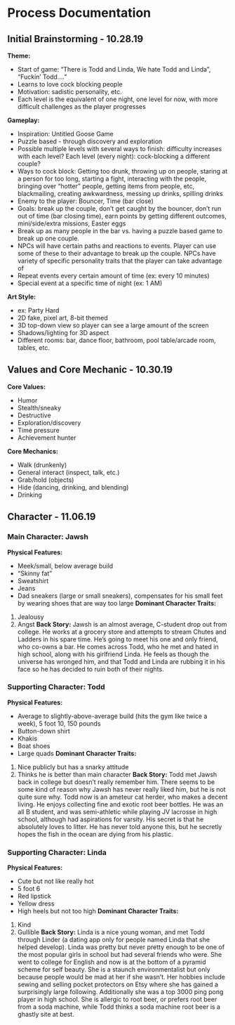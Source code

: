 # Process Documentation

## Initial Brainstorming - 10.28.19
**Theme:**
* Start of game: “There is Todd and Linda, We hate Todd and Linda”, “Fuckin’ Todd….”
* Learns to love cock blocking people
* Motivation: sadistic personality, etc.
* Each level is the equivalent of one night, one level for now, with more difficult challenges as the player progresses

**Gameplay:**
* Inspiration: Untitled Goose Game
* Puzzle based - through discovery and exploration
* Possible multiple levels with several ways to finish: difficulty increases with each level? Each level (every night): cock-blocking a different couple?
* Ways to cock block: Getting too drunk, throwing up on people, staring at a person for too long, starting a fight, interacting with the people, bringing over “hotter” people, getting items from people, etc, blackmailing, creating awkwardness, messing up drinks, spilling drinks
* Enemy to the player: Bouncer, Time (bar close)
* Goals: break up the couple, don’t get caught by the bouncer, don’t run out of time (bar closing time), earn points by getting different outcomes, mini/side/extra missions, Easter eggs
* Break up as many people in the bar vs. having a puzzle based game to break up one couple.
* NPCs will have certain paths and reactions to events. Player can use some of these to their advantage to break up the couple.
NPCs have variety of specific personality traits that the player can take advantage of
* Repeat events every certain amount of time (ex: every 10 minutes)
* Special event at a specific time of night (ex: 1 AM)

**Art Style:**
* ex: Party Hard
* 2D fake, pixel art, 8-bit themed
* 3D top-down view so player can see a large amount of the screen
* Shadows/lighting for 3D aspect
* Different rooms: bar, dance floor, bathroom, pool table/arcade room, tables, etc.

## Values and Core Mechanic - 10.30.19
**Core Values:**
* Humor
* Stealth/sneaky
* Destructive
* Exploration/discovery
* Time pressure
* Achievement hunter

**Core Mechanics:**
* Walk (drunkenly)
* General interact (inspect, talk, etc.)
* Grab/hold (objects)
* Hide (dancing, drinking, and blending)
* Drinking

## Character - 11.06.19
### Main Character: Jawsh
**Physical Features:**
* Meek/small, below average build
* “Skinny fat”
* Sweatshirt
* Jeans
* Dad sneakers (large or small sneakers), compensates for his small feet by wearing shoes that are way too large
**Dominant Character Traits:**
1. Jealousy
2. Angst
**Back Story:**
Jawsh is an almost average, C-student drop out from college. He works at a grocery store and attempts to stream Chutes and Ladders in his spare time. He’s going to meet his one and only friend, who co-owns a bar. He comes across Todd, who he met and hated in high school, along with his girlfriend Linda. He feels as though the universe has wronged him, and that Todd and Linda are rubbing it in his face so he has decided to ruin both of their nights.

### Supporting Character: Todd
**Physical Features:**
* Average to slightly-above-average build (hits the gym like twice a week), 5 foot 10, 150 pounds
* Button-down shirt
* Khakis
* Boat shoes
* Large quads
**Dominant Character Traits:**
1. Nice publicly but has a snarky attitude
2. Thinks he is better than main character
**Back Story:**
Todd met Jawsh back in college but doesn’t really remember him. There seems to be some kind of reason why Jawsh has never really liked him, but he is not quite sure why. Todd now is an ameteur cat herder, who makes a decent living. He enjoys collecting fine and exotic root beer bottles. He was an all B student, and was semi-athletic while playing JV lacrosse in high school, although had aspirations for varsity. His secret is that he absolutely loves to litter. He has never told anyone this, but he secretly hopes the fish in the ocean are dying from his plastic.

### Supporting Character: Linda
**Physical Features:**
* Cute but not like really hot
* 5 foot 6
* Red lipstick
* Yellow dress
* High heels but not too high
**Dominant Character Traits:**
1. Kind
2. Gullible
**Back Story:**
Linda is a nice young woman, and met Todd through Linder (a dating app only for people named Linda that she helped develop). Linda was pretty but never pretty enough to be one of the most popular girls in school but had several friends who were. She went to college for English and now is at the bottom of a pyramid scheme for self beauty. She is a staunch environmentalist but only because people would be mad at her if she wasn’t. Her hobbies include sewing and selling pocket protectors on Etsy where she has gained a surprisingly large following. Additionally she was a top 3000 ping pong player in high school. She is allergic to root beer, or prefers root beer from a soda machine, while Todd thinks a soda machine root beer is a ghastly site at best.
